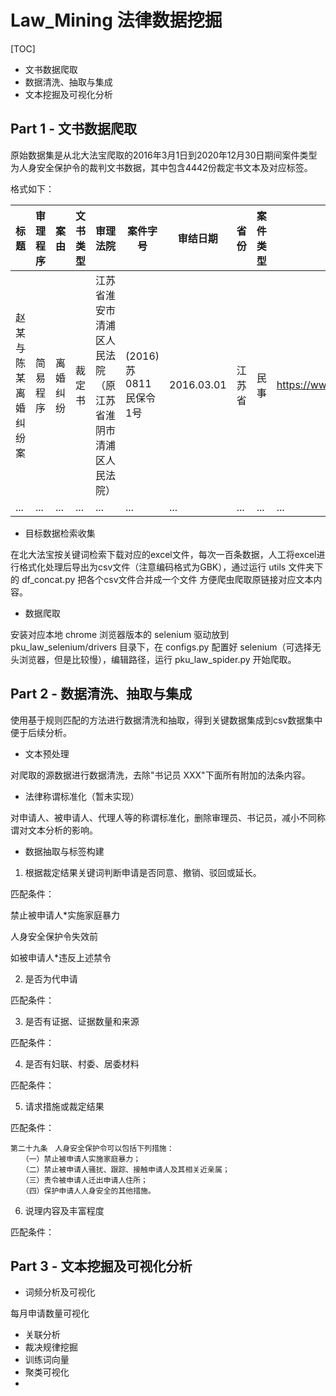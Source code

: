 # Law_Mining 法律数据挖掘
[TOC]

- 文书数据爬取
- 数据清洗、抽取与集成
- 文本挖掘及可视化分析

## Part 1 - 文书数据爬取

原始数据集是从北大法宝爬取的2016年3月1日到2020年12月30日期间案件类型为人身安全保护令的裁判文书数据，其中包含4442份裁定书文本及对应标签。

格式如下：

| 标题                 | 审理程序 | 案由     | 文书类型 | 审理法院                                                   | 案件字号              | 审结日期   | 省份   | 案件类型 | 原文链接                                                     |
| -------------------- | -------- | -------- | -------- | ---------------------------------------------------------- | --------------------- | ---------- | ------ | -------- | ------------------------------------------------------------ |
| 赵某与陈某离婚纠纷案 | 简易程序 | 离婚纠纷 | 裁定书   | 江苏省淮安市清浦区人民法院（原江苏省淮阴市清浦区人民法院） | (2016)苏0811民保令1号 | 2016.03.01 | 江苏省 | 民事     | https://www.pkulaw.com/pfnl/a25051f3312b07f347c2beea0f7a2926b2707a013b55efafbdfb.html |
| ...                  | ...      | ...      | ...      | ...                                                        | ...                   | ...        | ...    | ...      | ...                                                          |


+ 目标数据检索收集

在北大法宝按关键词检索下载对应的excel文件，每次一百条数据，人工将excel进行格式化处理后导出为csv文件（注意编码格式为GBK），通过运行 utils 文件夹下的 df_concat.py 把各个csv文件合并成一个文件
方便爬虫爬取原链接对应文本内容。

+ 数据爬取

安装对应本地 chrome 浏览器版本的 selenium 驱动放到 pku_law_selenium/drivers 目录下，在 configs.py 配置好 selenium（可选择无头浏览器，但是比较慢），编辑路径，运行 pku_law_spider.py 开始爬取。



## Part 2 - 数据清洗、抽取与集成

使用基于规则匹配的方法进行数据清洗和抽取，得到关键数据集成到csv数据集中便于后续分析。



+ 文本预处理

对爬取的源数据进行数据清洗，去除"书记员 XXX"下面所有附加的法条内容。

+ 法律称谓标准化（暂未实现）

对申请人、被申请人、代理人等的称谓标准化，删除审理员、书记员，减小不同称谓对文本分析的影响。

+ 数据抽取与标签构建

1. 根据裁定结果关键词判断申请是否同意、撤销、驳回或延长。

匹配条件：

禁止被申请人*实施家庭暴力

人身安全保护令失效前

如被申请人*违反上述禁令



2. 是否为代申请

匹配条件：


3. 是否有证据、证据数量和来源

匹配条件：


4. 是否有妇联、村委、居委材料

匹配条件：


5. 请求措施或裁定结果

匹配条件：

```angular2
第二十九条　人身安全保护令可以包括下列措施：
　　（一）禁止被申请人实施家庭暴力；
　　（二）禁止被申请人骚扰、跟踪、接触申请人及其相关近亲属；
　　（三）责令被申请人迁出申请人住所；
　　（四）保护申请人人身安全的其他措施。
```



6. 说理内容及丰富程度

匹配条件：





## Part 3 - 文本挖掘及可视化分析




+ 词频分析及可视化

每月申请数量可视化

+ 关联分析
+ 裁决规律挖掘
+ 训练词向量
+ 聚类可视化
+ 